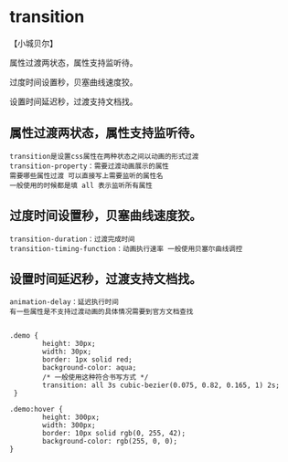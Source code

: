 # transition
【小城贝尔】

属性过渡两状态，属性支持监听待。

过度时间设置秒，贝塞曲线速度狡。

设置时间延迟秒，过渡支持文档找。

## 属性过渡两状态，属性支持监听待。
    transition是设置css属性在两种状态之间以动画的形式过渡
    transition-property：需要过渡动画展示的属性
    需要哪些属性过渡 可以直接写上需要监听的属性名 
    一般使用的时候都是填 all 表示监听所有属性
## 过度时间设置秒，贝塞曲线速度狡。 
    transition-duration：过渡完成时间
    transition-timing-function：动画执行速率 一般使用贝塞尔曲线调控
## 设置时间延迟秒，过渡支持文档找。
    animation-delay：延迟执行时间
    有一些属性是不支持过渡动画的具体情况需要到官方文档查找


    .demo {
            height: 30px;
            width: 30px;
            border: 1px solid red;
            background-color: aqua;
            /* 一般使用这种符合书写方式 */
            transition: all 3s cubic-bezier(0.075, 0.82, 0.165, 1) 2s;
     }
        
    .demo:hover {
            height: 300px;
            width: 300px;
            border: 10px solid rgb(0, 255, 42);
            background-color: rgb(255, 0, 0);
    }